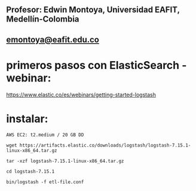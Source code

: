 ## Profesor: Edwin Montoya, Universidad EAFIT, Medellín-Colombia
## emontoya@eafit.edu.co

# primeros pasos con ElasticSearch - webinar:

https://www.elastic.co/es/webinars/getting-started-logstash

# instalar:

    AWS EC2: t2.medium / 20 GB DD

    wget https://artifacts.elastic.co/downloads/logstash/logstash-7.15.1-linux-x86_64.tar.gz

    tar -xzf logstash-7.15.1-linux-x86_64.tar.gz

    cd logstash-7.15.1

    bin/logstash -f etl-file.conf